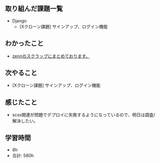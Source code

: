 ## 取り組んだ課題一覧

- Django
    - [Xクローン課題] サインアップ、ログイン機能

## わかったこと
-  [zennのスクラップにまとめております。](https://zenn.dev/r2i5w/scraps/6352d9f5ff917b)
## 次やること

- [Xクローン課題] サインアップ、ログイン機能

## 感じたこと
- scss関連が問題でデプロイに失敗するようになっているので、明日は調査/解決したい。
## 学習時間

- 8h
- 合計: 580h